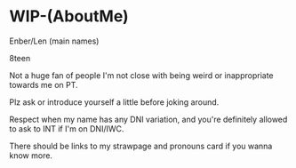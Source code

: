 # WIP-(AboutMe)
Enber/Len (main names)

8teen

Not a huge fan of people I'm not close with being weird or inappropriate towards me on PT.


Plz ask or introduce yourself a little before joking around.

Respect when my name has any DNI variation, and you're definitely allowed to ask to INT if I'm on DNI/IWC.

There should be links to my strawpage and pronouns card if you wanna know more.
